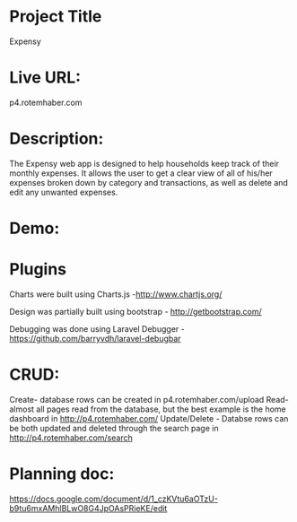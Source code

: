 # Project Title
Expensy

# Live URL:
p4.rotemhaber.com

# Description:
The Expensy web app is designed to help households keep track of their monthly expenses. It allows the user to get a clear view of all of his/her expenses broken down by category and transactions, as well as delete and edit any unwanted expenses.

# Demo:

# Plugins
Charts were built using Charts.js -http://www.chartjs.org/

Design was partially built using bootstrap - http://getbootstrap.com/

Debugging was done using Laravel Debugger - https://github.com/barryvdh/laravel-debugbar

# CRUD:
Create- database rows can be created in p4.rotemhaber.com/upload
Read- almost all pages read from the database, but the best example is the home dashboard in http://p4.rotemhaber.com/
Update/Delete - Databse rows can be both updated and deleted through the search page in http://p4.rotemhaber.com/search


# Planning doc:
https://docs.google.com/document/d/1_czKVtu6aOTzU-b9tu6mxAMhlBLwO8G4JpOAsPRieKE/edit
